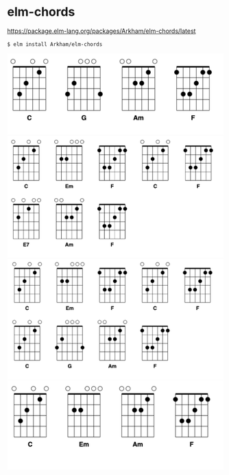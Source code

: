 # elm-chords


https://package.elm-lang.org/packages/Arkham/elm-chords/latest

```
$ elm install Arkham/elm-chords
```

![image](images/Intro1.png)
![image](images/Intro2.png)
![image](images/Verse.png)
![image](images/Bridge.png)
